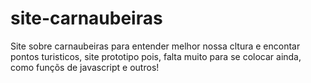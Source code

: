 # site-carnaubeiras
Site sobre carnaubeiras para entender melhor nossa cltura e encontar pontos turisticos, site prototipo pois, falta muito para se colocar ainda, como funçõs de javascript e outros!